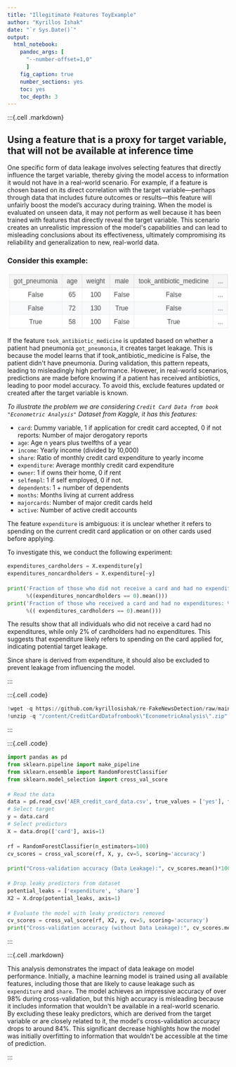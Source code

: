 ```yaml
---
title: "Illegitimate Features ToyExample"
author: "Kyrillos Ishak"
date: "`r Sys.Date()`"
output: 
  html_notebook:
    pandoc_args: [
      "--number-offset=1,0"
      ]
    fig_caption: true
    number_sections: yes
    toc: yes
    toc_depth: 3
---
```


:::{.cell .markdown}

## **Using a feature that is a proxy for target variable, that will not be available at inference time**

One specific form of data leakage involves selecting features that directly influence the target variable, thereby giving the model access to information it would not have in a real-world scenario. For example, if a feature is chosen based on its direct correlation with the target variable—perhaps through data that includes future outcomes or results—this feature will unfairly boost the model’s accuracy during training. When the model is evaluated on unseen data, it may not perform as well because it has been trained with features that directly reveal the target variable. This scenario creates an unrealistic impression of the model's capabilities and can lead to misleading conclusions about its effectiveness, ultimately compromising its reliability and generalization to new, real-world data.


### Consider this example:

<img src="https://github.com/kyrillosishak/re-FakeNewsDetection/raw/main/Assets/features.png" height=130>

If the feature `took_antibiotic_medicine` is updated based on whether a patient had pneumonia `got_pneumonia`, it creates target leakage. This is because the model learns that if took_antibiotic_medicine is False, the patient didn't have pneumonia. During validation, this pattern repeats, leading to misleadingly high performance. However, in real-world scenarios, predictions are made before knowing if a patient has received antibiotics, leading to poor model accuracy. To avoid this, exclude features updated or created after the target variable is known.

*To illustrate the problem we are considering `Credit Card Data from book "Econometric Analysis"` Dataset from Kaggle, it has this features:*
* `card`: Dummy variable, 1 if application for credit card accepted, 0 if not
  reports: Number of major derogatory reports
* `age`: Age n years plus twelfths of a year
* `income`: Yearly income (divided by 10,000)
* `share`: Ratio of monthly credit card expenditure to yearly income
* `expenditure`: Average monthly credit card expenditure
* `owner`: 1 if owns their home, 0 if rent
* `selfempl`: 1 if self employed, 0 if not.
* `dependents`: 1 + number of dependents
* `months`: Months living at current address
* `majorcards`: Number of major credit cards held
* `active`: Number of active credit accounts

The feature `expenditure` is ambiguous: it is unclear whether it refers to spending on the current credit card application or on other cards used before applying.

To investigate this, we conduct the following experiment:

```python
expenditures_cardholders = X.expenditure[y]
expenditures_noncardholders = X.expenditure[~y]

print('Fraction of those who did not receive a card and had no expenditures: %.2f' \
      %((expenditures_noncardholders == 0).mean()))
print('Fraction of those who received a card and had no expenditures: %.2f' \
      %(( expenditures_cardholders == 0).mean()))
```

The results show that all individuals who did not receive a card had no expenditures, while only 2% of cardholders had no expenditures. This suggests that expenditure likely refers to spending on the card applied for, indicating potential target leakage.

Since share is derived from expenditure, it should also be excluded to prevent leakage from influencing the model.

:::

:::{.cell .code}
```python
!wget -q https://github.com/kyrillosishak/re-FakeNewsDetection/raw/main/Data/CreditCardDatafrombook%22EconometricAnalysis%22.zip
!unzip -q "/content/CreditCardDatafrombook\"EconometricAnalysis\".zip"
```
:::

:::{.cell .code}
```python
import pandas as pd
from sklearn.pipeline import make_pipeline
from sklearn.ensemble import RandomForestClassifier
from sklearn.model_selection import cross_val_score

# Read the data
data = pd.read_csv('AER_credit_card_data.csv', true_values = ['yes'], false_values = ['no'])
# Select target
y = data.card
# Select predictors
X = data.drop(['card'], axis=1)

rf = RandomForestClassifier(n_estimators=100)
cv_scores = cross_val_score(rf, X, y, cv=5, scoring='accuracy')

print("Cross-validation accuracy (Data Leakage):", cv_scores.mean()*100)

# Drop leaky predictors from dataset
potential_leaks = ['expenditure', 'share']
X2 = X.drop(potential_leaks, axis=1)

# Evaluate the model with leaky predictors removed
cv_scores = cross_val_score(rf, X2, y, cv=5, scoring='accuracy')
print("Cross-validation accuracy (without Data Leakage):", cv_scores.mean()*100)
```
:::

:::{.cell .markdown}

This analysis demonstrates the impact of data leakage on model performance. Initially, a machine learning model is trained using all available features, including those that are likely to cause leakage such as `expenditure` and `share`. The model achieves an impressive accuracy of over 98% during cross-validation, but this high accuracy is misleading because it includes information that wouldn't be available in a real-world scenario. By excluding these leaky predictors, which are derived from the target variable or are closely related to it, the model's cross-validation accuracy drops to around 84%. This significant decrease highlights how the model was initially overfitting to information that wouldn't be accessible at the time of prediction.

:::
